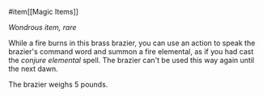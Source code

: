 #item[[Magic Items]]

*Wondrous item, rare*

While a fire burns in this brass brazier, you can use an action to speak the brazier's command word and summon a fire elemental, as if you had cast the *conjure elemental* spell. The brazier can't be used this way again until the next dawn.

The brazier weighs 5 pounds.

